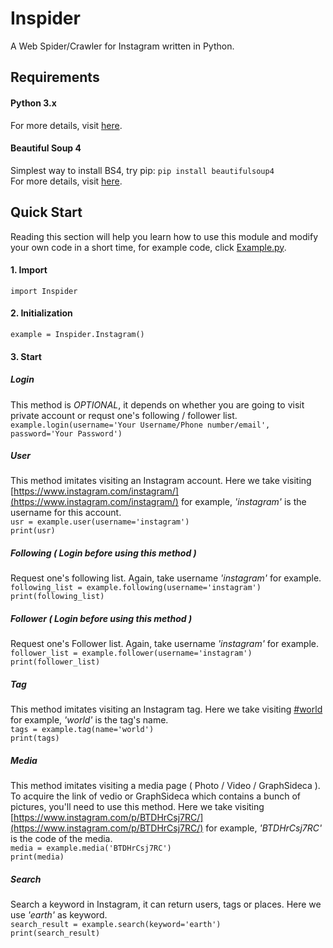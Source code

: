 # Inspider
A Web Spider/Crawler for Instagram written in Python.

## Requirements
#### Python 3.x
For more details, visit [here](https://www.python.org/downloads/).
#### Beautiful Soup 4
Simplest way to install BS4, try pip: ```pip install beautifulsoup4```  
For more details, visit [here](https://www.crummy.com/software/BeautifulSoup/).

## Quick Start
Reading this section will help you learn how to use this module and modify your own code in a short time, for example code, click [Example.py](https://github.com/orzitsu/Inspider/blob/master/Example.py).  
#### 1. Import
```import Inspider```
#### 2. Initialization
```example = Inspider.Instagram()```  
#### 3. Start  

##### Login  
This method is *OPTIONAL*, it depends on whether you are going to visit private account or requst one's following / follower list.  
```example.login(username='Your Username/Phone number/email', password='Your Password')```  

##### User  
This method imitates visiting an Instagram account. Here we take visiting [https://www.instagram.com/instagram/](https://www.instagram.com/instagram/) for example, *'instagram'* is the username for this account.  
```usr = example.user(username='instagram')```  
```print(usr)```  

##### Following ( Login before using this method )  
Request one's following list. Again, take username *'instagram'* for example.  
```following_list = example.following(username='instagram')```  
```print(following_list)```  

##### Follower ( Login before using this method )  
Request one's Follower list. Again, take username *'instagram'* for example.  
```follower_list = example.follower(username='instagram')```  
```print(follower_list)```  

##### Tag  
This method imitates visiting an Instagram tag. Here we take visiting [#world](https://www.instagram.com/explore/tags/world/) for example, *'world'* is the tag's name.  
```tags = example.tag(name='world')```  
```print(tags)```  

##### Media  
This method imitates visiting a media page ( Photo / Video / GraphSideca ). To acquire the link of vedio or GraphSideca which contains a bunch of pictures, you'll need to use this method. Here we take visiting [https://www.instagram.com/p/BTDHrCsj7RC/](https://www.instagram.com/p/BTDHrCsj7RC/) for example, *'BTDHrCsj7RC'* is the code of the media.  
```media = example.media('BTDHrCsj7RC')```  
```print(media)```  

##### Search  
Search a keyword in Instagram, it can return users, tags or places. Here we use *'earth'* as keyword.  
```search_result = example.search(keyword='earth')```  
```print(search_result)```  

